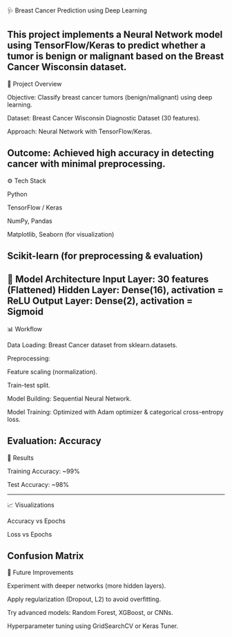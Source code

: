 🩺 Breast Cancer Prediction using Deep Learning

This project implements a Neural Network model using TensorFlow/Keras to predict whether a tumor is benign or malignant based on the Breast Cancer Wisconsin dataset.
---
📌 Project Overview

Objective: Classify breast cancer tumors (benign/malignant) using deep learning.

Dataset: Breast Cancer Wisconsin Diagnostic Dataset (30 features).

Approach: Neural Network with TensorFlow/Keras.

Outcome: Achieved high accuracy in detecting cancer with minimal preprocessing.
---
⚙️ Tech Stack

Python

TensorFlow / Keras

NumPy, Pandas

Matplotlib, Seaborn (for visualization)

Scikit-learn (for preprocessing & evaluation)
---
🧠 Model Architecture
Input Layer: 30 features (Flattened)
Hidden Layer: Dense(16), activation = ReLU
Output Layer: Dense(2), activation = Sigmoid
---
📊 Workflow

Data Loading: Breast Cancer dataset from sklearn.datasets.

Preprocessing:

Feature scaling (normalization).

Train-test split.

Model Building: Sequential Neural Network.

Model Training: Optimized with Adam optimizer & categorical cross-entropy loss.

Evaluation: Accuracy
---
🚀 Results

Training Accuracy: ~99%

Test Accuracy: ~98%

---
📈 Visualizations

Accuracy vs Epochs

Loss vs Epochs

Confusion Matrix
---
🔮 Future Improvements

Experiment with deeper networks (more hidden layers).

Apply regularization (Dropout, L2) to avoid overfitting.

Try advanced models: Random Forest, XGBoost, or CNNs.

Hyperparameter tuning using GridSearchCV or Keras Tuner.
